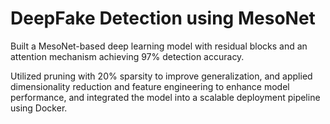 # DeepFake Detection using MesoNet
Built a MesoNet-based deep learning model with residual blocks and an attention mechanism achieving 97% detection accuracy. 

Utilized pruning with 20% sparsity to improve generalization, and applied dimensionality reduction and feature engineering to 
enhance model performance, and integrated the model into a scalable deployment pipeline using Docker.
